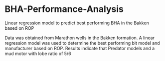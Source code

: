 # BHA-Performance-Analysis
Linear regression model to predict best performing BHA in the Bakken based on ROP

Data was obtained from Marathon wells in the Bakken formation. A linear regression model was used to determine the best performing
bit model and manufacturer based on ROP. Results indicate that Predator models and a mud motor with lobe ratio of 5/6
